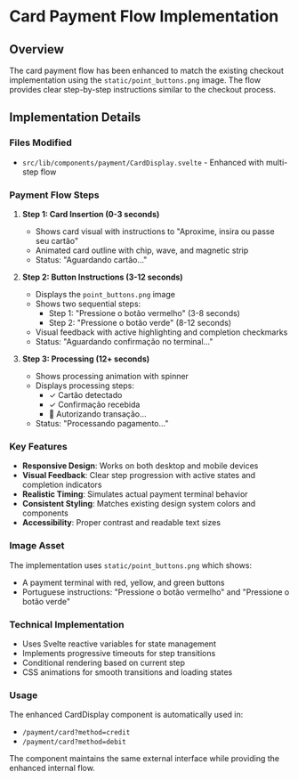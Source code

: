 # Card Payment Flow Implementation

## Overview

The card payment flow has been enhanced to match the existing checkout implementation using the `static/point_buttons.png` image. The flow provides clear step-by-step instructions similar to the checkout process.

## Implementation Details

### Files Modified

- `src/lib/components/payment/CardDisplay.svelte` - Enhanced with multi-step flow

### Payment Flow Steps

1. **Step 1: Card Insertion (0-3 seconds)**
   - Shows card visual with instructions to "Aproxime, insira ou passe seu cartão"
   - Animated card outline with chip, wave, and magnetic strip
   - Status: "Aguardando cartão..."

2. **Step 2: Button Instructions (3-12 seconds)**
   - Displays the `point_buttons.png` image
   - Shows two sequential steps:
     - Step 1: "Pressione o botão vermelho" (3-8 seconds)
     - Step 2: "Pressione o botão verde" (8-12 seconds)
   - Visual feedback with active highlighting and completion checkmarks
   - Status: "Aguardando confirmação no terminal..."

3. **Step 3: Processing (12+ seconds)**
   - Shows processing animation with spinner
   - Displays processing steps:
     - ✓ Cartão detectado
     - ✓ Confirmação recebida  
     - 🔄 Autorizando transação...
   - Status: "Processando pagamento..."

### Key Features

- **Responsive Design**: Works on both desktop and mobile devices
- **Visual Feedback**: Clear step progression with active states and completion indicators
- **Realistic Timing**: Simulates actual payment terminal behavior
- **Consistent Styling**: Matches existing design system colors and components
- **Accessibility**: Proper contrast and readable text sizes

### Image Asset

The implementation uses `static/point_buttons.png` which shows:
- A payment terminal with red, yellow, and green buttons
- Portuguese instructions: "Pressione o botão vermelho" and "Pressione o botão verde"

### Technical Implementation

- Uses Svelte reactive variables for state management
- Implements progressive timeouts for step transitions
- Conditional rendering based on current step
- CSS animations for smooth transitions and loading states

### Usage

The enhanced CardDisplay component is automatically used in:
- `/payment/card?method=credit`
- `/payment/card?method=debit`

The component maintains the same external interface while providing the enhanced internal flow.